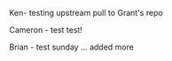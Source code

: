 Ken- testing upstream pull to Grant's repo

Cameron - test test!

Brian - test sunday ... added more